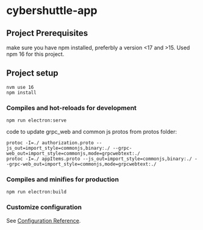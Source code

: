 # cybershuttle-app

## Project Prerequisites

make sure you have npm installed, preferbly a version <17 and >15. Used npm 16 for this project.

## Project setup
```
nvm use 16
npm install
```

### Compiles and hot-reloads for development
```
npm run electron:serve
```
code to update grpc_web and common js protos from protos folder:
```
protoc -I=./ authorization.proto --js_out=import_style=commonjs,binary:./ --grpc-web_out=import_style=commonjs,mode=grpcwebtext:./
protoc -I=./ appItems.proto --js_out=import_style=commonjs,binary:./ --grpc-web_out=import_style=commonjs,mode=grpcwebtext:./
```

### Compiles and minifies for production
```
npm run electron:build
```


### Customize configuration
See [Configuration Reference](https://cli.vuejs.org/config/).
